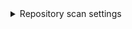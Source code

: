 <details><summary>Repository scan settings</summary>

The following settings apply to all scanners where the `scan_type` is `repository`.

* `repository_project` (required): This appears as the target name in the UI. 
* `repository_branch` (required) This appears as the target variant in the UI.

<!-- 
|  |  |
| --- | --- |
| **Target Name** | **Target Type** |
| azure | repository |
| bitbucket | repository |
| github | repository |
| gitlab | repository |

-->

You can see the target name, type, and variant in the [Test Targets](/docs/security-testing-orchestration/onboard-sto/key-concepts/targets-and-baselines.md) UI:

![Target name, type, and branch](../../static/repo-settings.png)

</details>